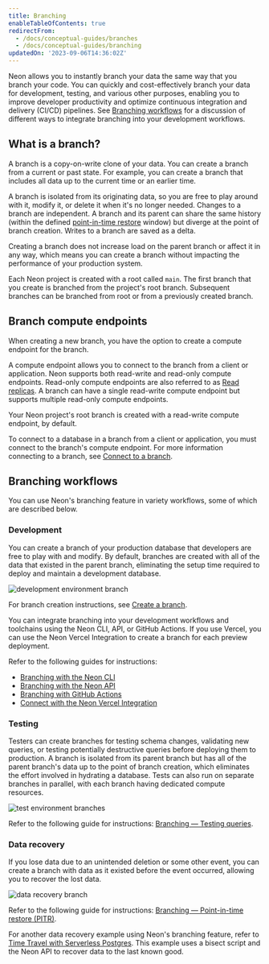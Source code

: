 ```yaml
---
title: Branching
enableTableOfContents: true
redirectFrom:
  - /docs/conceptual-guides/branches
  - /docs/conceptual-guides/branching
updatedOn: '2023-09-06T14:36:02Z'
---
```


<a id="branches-coming-soon/"></a>

Neon allows you to instantly branch your data the same way that you branch your code. You can quickly and cost-effectively branch your data for development, testing, and various other purposes, enabling you to improve developer productivity and optimize continuous integration and delivery (CI/CD) pipelines. See [Branching workflows](#branching-workflows) for a discussion of different ways to integrate branching into your development workflows.

## What is a branch?

A branch is a copy-on-write clone of your data. You can create a branch from a current or past state. For example, you can create a branch that includes all data up to the current time or an earlier time.

A branch is isolated from its originating data, so you are free to play around with it, modify it, or delete it when it's no longer needed. Changes to a branch are independent. A branch and its parent can share the same history (within the defined [point-in-time restore](/docs/reference/glossary#point-in-time-restore) window) but diverge at the point of branch creation. Writes to a branch are saved as a delta.

Creating a branch does not increase load on the parent branch or affect it in any way, which means you can create a branch without impacting the performance of your production system.

Each Neon project is created with a root called `main`. The first branch that you create is branched from the project's root branch. Subsequent branches can be branched from root or from a previously created branch.

## Branch compute endpoints

When creating a new branch, you have the option to create a compute endpoint for the branch.

A compute endpoint allows you to connect to the branch from a client or application. Neon supports both read-write and read-only compute endpoints. Read-only compute endpoints are also referred to as [Read replicas](/docs/introduction/read-replicas). A branch can have a single read-write compute endpoint but supports multiple read-only compute endpoints.

Your Neon project's root branch is created with a read-write compute endpoint, by default.

To connect to a database in a branch from a client or application, you must connect to the branch's compute endpoint. For more information connecting to a branch, see [Connect to a branch](/docs/manage/branches#connect-to-a-branch).

## Branching workflows

You can use Neon's branching feature in variety workflows, some of which are described below.

### Development

You can create a branch of your production database that developers are free to play with and modify. By default, branches are created with all of the data that existed in the parent branch, eliminating the setup time required to deploy and maintain a development database.

![development environment branch](/docs/introduction/branching_dev_env.png)

For branch creation instructions, see [Create a branch](/docs/manage/branches#create-a-branch).

You can integrate branching into your development workflows and toolchains using the Neon CLI, API, or GitHub Actions. If you use Vercel, you can use the Neon Vercel Integration to create a branch for each preview deployment.

Refer to the following guides for instructions:

- [Branching with the Neon CLI](/docs/guides/branching-neon-cli)
- [Branching with the Neon API](/docs/guides/branching-neon-api)
- [Branching with GitHub Actions](/docs/guides/branching-github-actions)
- [Connect with the Neon Vercel Integration](/docs/guides/vercel)

### Testing

Testers can create branches for testing schema changes, validating new queries, or testing potentially destructive queries before deploying them to production. A branch is isolated from its parent branch but has all of the parent branch's data up to the point of branch creation, which eliminates the effort involved in hydrating a database. Tests can also run on separate branches in parallel, with each branch having dedicated compute resources.

![test environment branches](/docs/introduction/branching_test.png)

Refer to the following guide for instructions: [Branching — Testing queries](/docs/guides/branching-test-queries).

### Data recovery

If you lose data due to an unintended deletion or some other event, you can create a branch with data as it existed before the event occurred, allowing you to recover the lost data.

![data recovery branch](/docs/introduction/branching_data_loss.png)

Refer to the following guide for instructions: [Branching — Point-in-time restore (PITR)](/docs/guides/branching-pitr).

For another data recovery example using Neon's branching feature, refer to [Time Travel with Serverless Postgres](https://neon.tech/blog/time-travel-with-postgres). This example uses a bisect script and the Neon API to recover data to the last known good.
